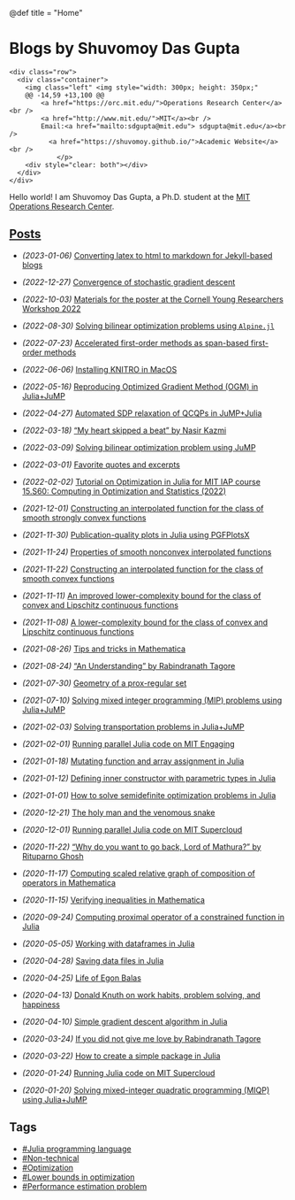 @def title = "Home"

# Blogs by Shuvomoy Das Gupta

~~~
<div class="row">
  <div class="container">
    <img class="left" <img style="width: 300px; height: 350px;"
	@@ -14,59 +13,100 @@
        <a href="https://orc.mit.edu/">Operations Research Center</a><br />
        <a href="http://www.mit.edu/">MIT</a><br />
        Email:<a href="mailto:sdgupta@mit.edu"> sdgupta@mit.edu</a><br />
		  <a href="https://shuvomoy.github.io/">Academic Website</a><br />
            </p>
    <div style="clear: both"></div>      
  </div>
</div>
~~~

Hello world! I am Shuvomoy Das Gupta, a Ph.D. student at the [MIT Operations Research Center](https://orc.mit.edu/). 

## [Posts]( #posts)



* *(2023-01-06)* [Converting latex to html to markdown for Jekyll-based blogs](posts/Converting-latex-to-html)

* *(2022-12-27)* [Convergence of stochastic gradient descent](posts/Convergence_of_stochastic_gradient_method)

* *(2022-10-03)* [Materials for the poster at the Cornell Young Researchers Workshop 2022](posts/Cornell_Young_Researchers_Workshop)

* *(2022-08-30)* [Solving bilinear optimization problems using `Alpine.jl`](posts/solving_bilinear_optimization_problems_using_Alpine)

* *(2022-07-23)* [Accelerated first-order methods as span-based first-order methods](posts/Accelerated_methods_as_span_based_first_order_method/)

* *(2022-06-06)* [Installing KNITRO in MacOS](posts/Installing-KNITRO-in-MacOS)

* *(2022-05-16)* [Reproducing Optimized Gradient Method (OGM) in Julia+JuMP](posts/Reproducing_OGM_in_Julia)

* *(2022-04-27)* [Automated SDP relaxation of QCQPs in JuMP+Julia](posts/Automatic_sdp_relaxation_of_QCQP_in_JuMP_Julia/)

* *(2022-03-18)* [“My heart skipped a beat” by Nasir Kazmi](posts/My-heart-skipped-a-beat-by-Nasir-Kazmi/)

* *(2022-03-09)* [Solving bilinear optimization problem using JuMP](posts/Solving_bilinear_optimization_problem_using_JuMP)

* *(2022-03-01)* [Favorite quotes and excerpts](posts/Quotes-and-excerpts/)

* *(2022-02-02)* [Tutorial on Optimization in Julia for MIT IAP course 15.S60: Computing in Optimization and Statistics (2022)](posts/MIT_IAP_shuvos_tutorial)
- *(2021-12-01)* [Constructing an interpolated function for the class of smooth strongly convex functions](posts/Constructing-an-interpolated-function-for-the-class-of-smooth-strongly-convex-functions)

- *(2021-11-30)* [Publication-quality plots in Julia using PGFPlotsX](posts/Publication-quality-plots-in-Julia-using-PGFPlotsX)

- *(2021-11-24)* [Properties of smooth nonconvex interpolated functions](posts/Properties_of_rho_smooth_nonconvex_interpolation_functions)

- *(2021-11-22)* [Constructing an interpolated function for the class of smooth convex functions](posts/Constructing-an-interpolated-function-for-the-class-of-smooth-convex-functions)

- *(2021-11-11)* [An improved lower-complexity bound for the class of convex and Lipschitz continuous functions](posts/An-improved-lower-complexity-bound-for-the-class-of-convex-and-Lipschitz-continuous-functions)

- *(2021-11-08)* [A lower-complexity bound for the class of convex and Lipschitz continuous functions](posts/A-lower-complexity-bound-for-the-class-of-convex-and-Lipschitz-continuous-functions/)

- *(2021-08-26)* [Tips and tricks in Mathematica](posts/Tips_and_tricks_in_Mathematica/)

- *(2021-08-24)* [“An Understanding” by Rabindranath Tagore](posts/An-understanding-by-Tagore/)

- *(2021-07-30)* [Geometry of a prox-regular set](posts/Geometry-of-proxregular-set/)

- *(2021-07-10)* [Solving mixed integer programming (MIP) problems using Julia+JuMP](posts/Solving_mixed_integer_programming_problems_in_JuMP_and_Gurobi/)

- *(2021-02-03)* [Solving transportation problems in Julia+JuMP](posts/Solving-transportation-problem-in-Julia-Jump/)

- *(2021-02-01)* [Running parallel Julia code on MIT Engaging](posts/Running-parallel-Julia-code-on-MIT-engaging/)

- *(2021-01-18)* [Mutating function and array assignment in Julia](posts/Notes-on-mutating-function-and-array-assignment-in-Julia/)

- *(2021-01-12)* [Defining inner constructor with parametric types in Julia](posts/Defining-inner-constructor-with-parametric-types-in-Julia/)

- *(2021-01-01)* [How to solve semidefinite optimization problems in Julia](posts/Solving_semidefinite_programming_problems_in_Julia/)

- *(2020-12-21)* [The holy man and the venomous snake](posts/The-holy-man-and-the-poisonous-snake/)

- *(2020-12-01)* [Running parallel Julia code on MIT Supercloud](posts/Running-parallel-Julia-code-on-MIT-supercloud/)

- *(2020-11-22)* [“Why do you want to go back, Lord of Mathura?” by Rituparno Ghosh](posts/Why-do-you-want-to-go-back-Lord-of-Mathura/)

- *(2020-11-17)* [Computing scaled relative graph of composition of operators in Mathematica](posts/Computing-composition-of-operators-via-scaled-relative-graph-in-Mathematica/)

- *(2020-11-15)* [Verifying inequalities in Mathematica](posts/Verifying-inequalities-in-Mathematica/)

- *(2020-09-24)* [Computing proximal operator of a constrained function in Julia](posts/Computing-proximal-operator-of-a-constrained-function-in-Julia/)

- *(2020-05-05)* [Working with dataframes in Julia](posts/Working-with-dataframes-Julia/)

- *(2020-04-28)* [Saving data files in Julia](posts/Saving_data_files_julia/)

- *(2020-04-25)* [Life of Egon Balas](posts/Life-of-Egon-Balas/)

- *(2020-04-13)* [Donald Knuth on work habits, problem solving, and happiness](posts/Knuth-on-work-habits-and-problem-solving-and-happiness/)

- *(2020-04-10)* [Simple gradient descent algorithm in Julia](posts/Implementing-simple-gradient-descent-Julia/)

- *(2020-03-24)* [If you did not give me love by Rabindranath Tagore](posts/If-you-did-not-give-me-love/)

- *(2020-03-22)* [How to create a simple package in Julia](posts/How-to-create-a-simple-package-in-julia/)

- *(2020-01-24)* [Running Julia code on MIT Supercloud](posts/Running-Julia-code-on-MIT-supercloud/)

- *(2020-01-20)* [Solving mixed-integer quadratic programming (MIQP) using Julia+JuMP](posts/Solving_mixed_integer_quadratic_programming_Julia/)

## Tags

* [#Julia programming language](/tag/julia)
* [#Non-technical](/tag/non-technical)
* [#Optimization](/tag/optimization)
* [#Lower bounds in optimization](/tag/lower-bounds-in-optimization)
* [#Performance estimation problem](/tag/performance-estimation-problem)

